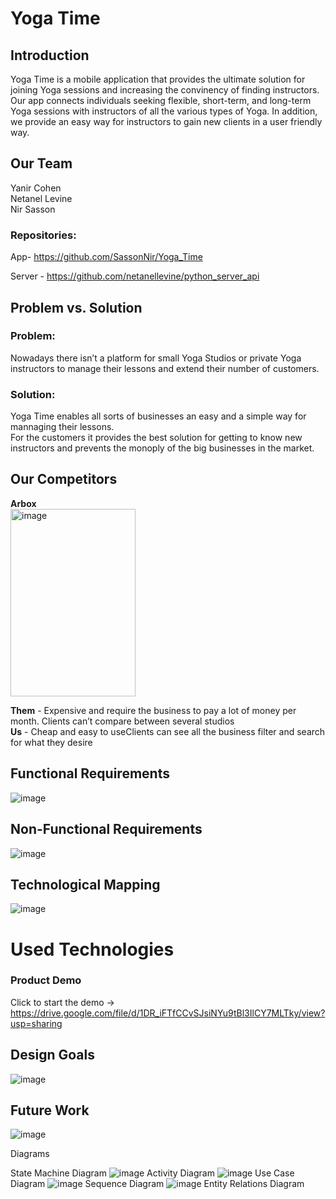 

# Yoga Time


## Introduction
Yoga Time is a mobile application that provides the ultimate solution for joining Yoga sessions and increasing the convinency of finding instructors.
Our app connects individuals seeking flexible, short-term, and long-term Yoga sessions with instructors of all the various types of Yoga.
In addition, we provide an easy way for instructors to gain new clients in a user friendly way.

## Our Team
Yanir Cohen  
Netanel Levine  
Nir Sasson


### Repositories:
App- https://github.com/SassonNir/Yoga_Time  

Server - https://github.com/netanellevine/python_server_api  


## Problem vs. Solution

### Problem:  
Nowadays there isn’t a platform for small Yoga Studios or private Yoga instructors to manage their lessons and extend their number of  customers.


### Solution:  
Yoga Time enables all sorts of businesses an easy and a simple way for mannaging their lessons.   
For the customers it provides the best solution for getting to know new instructors and prevents the monoply of the big businesses in the market.

## Our Competitors
**Arbox**  
<img src="pptimages/image2.jfif" alt="image" width="200" height="300"/>

**Them** - Expensive and require the business to pay a lot of money per month. Clients can’t compare between several studios  
**Us** - Cheap and easy to useClients can see all the business filter and search for what they desire

## Functional Requirements
  <img src="pptimages/Functional_Requirements.png" alt="image"/>


## Non-Functional Requirements

   <img src="pptimages/Non-Functional Requirements.png" alt="image"/>

## Technological Mapping
<img src="pptimages/technological_mapping.png" alt="image"/>

# Used Technologies


### Product Demo
Click to start the demo ->  https://drive.google.com/file/d/1DR_iFTfCCvSJsiNYu9tBl3IlCY7MLTky/view?usp=sharing

## Design Goals
<img src="pptimages/Design Goals.png" alt="image"/>

## Future Work
<img src="pptimages/Feature Work.png" alt="image"/>


Diagrams


State Machine Diagram
<img src="pptimages/Non-Functional Requirements.png" alt="image"/>
Activity Diagram
<img src="pptimages/Non-Functional Requirements.png" alt="image"/>
Use Case Diagram
<img src="pptimages/Non-Functional Requirements.png" alt="image"/>
Sequence Diagram
<img src="pptimages/Non-Functional Requirements.png" alt="image"/>
Entity Relations Diagram


